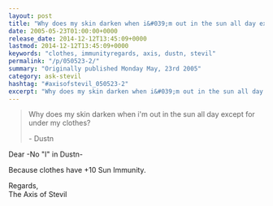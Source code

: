 ```yaml
---
layout: post
title: "Why does my skin darken when i&#039;m out in the sun all day except for under my clothes?"
date: 2005-05-23T01:00:00+0000
release_date: 2014-12-12T13:45:09+0000
lastmod: 2014-12-12T13:45:09+0000
keywords: "clothes, immunityregards, axis, dustn, stevil"
permalink: "/p/050523-2/"
summary: "Originally published Monday May, 23rd 2005"
category: ask-stevil
hashtag: "#axisofstevil_050523-2"
excerpt: "Why does my skin darken when i&#039;m out in the sun all day except for under my clothes? and other great questions from Monday May, 23rd 2005"
---
```


> Why does my skin darken when i'm out in the sun all day except for under my clothes?
> 
> \- Dustn

Dear -No "I" in Dustn-

Because clothes have +10 Sun Immunity.

Regards,  
The Axis of Stevil
